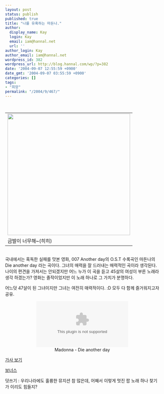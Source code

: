 ```yaml
---
layout: post
status: publish
published: true
title: "나를 유혹하는 마돈나."
author:
  display_name: Kay
  login: Kay
  email: iam@hannal.net
  url: ''
author_login: Kay
author_email: iam@hannal.net
wordpress_id: 382
wordpress_url: http://blog.hannal.com/wp/?p=382
date: '2004-09-07 12:55:59 +0900'
date_gmt: '2004-09-07 03:55:59 +0900'
categories: []
tags:
- "희망"
permalink: "/2004/9/467/"
---
```

<p><center><br />
<table>
<tr>
<td><center><img src="http://blog.hannal.com/tt-attach/0907/040907033027697918/529745.jpg" width="400" height="397"/></center></td>
</tr>
<tr>
<td class="centerphoto"> 금발이 너무해~(히히) </td>
</tr>
</table>
<p></center><br />
국내에서는 혹독한 실패를 맛본 영화, 007 Another day의 O.S.T 수록곡인 마돈나의 Die another day 라는 곡이다. 그녀의 매력을 잘 드러내는 매력적인 곡이라 생각된다. 나이의 편견을 가져서는 안되겠지만 어느 누가 이 곡을 듣고 45살의 여성이 부른 노래라 생각 하겠는가? 영화는 졸작이었지만 이 노래 하나로 그 가치가 분명하다.</p>
<p>어느덧 47살이 된 그녀이지만 그녀는 여전히 매력적이다. :D 모두 다 함께 즐거워지고자 공유.</p>
<p><center><embed src='mms://wm-002.cafe24.com/loathing/music/Madonna-Die_Another_Day.wma'  autostart='0'  type="application/x-mplayer2"/><br />
Madonna - Die another day</center></p>
<div id=div4671a style=display:block><a href=# onclick="layer_toggle(document.getElementById('div4671a')); layer_toggle(document.getElementById('div4671b')); return false; "> 가사 보기 </a></div>
<div id=div4671b style=display:none ><a href=# onclick="layer_toggle(document.getElementById('div4671a')); layer_toggle(document.getElementById('div4671b'));return false;"> 가사 닫기 </a><br />
I'm gonna wake up, yes and no <br />
I'm gonna kiss some part of <br />
I'm gonna keep this secret <br />
I'm gonna close my body now </p>
<p>I guess, die another day <br />
I guess, die another day <br />
I guess, die another day <br />
I guess, die another day </p>
<p>I guess I'll die another day <br />
[Another day] <br />
I guess I'll die another day <br />
[Another day] <br />
I guess I'll die another day <br />
[Another day] <br />
I guess I'll die another day </p>
<p>Sigmund Freud <br />
Analyze this <br />
Analyze this <br />
Analyze this </p>
<p>I'm gonna break the cycle <br />
I'm gonna shake up the system <br />
I'm gonna destroy my ego <br />
I'm gonna close my body now </p>
<p>Uh, uh </p>
<p>I think I'll find another way <br />
There's so much more to know <br />
I guess I'll die another day <br />
It's not my time to go </p>
<p>For every sin, I'll have to pay <br />
I've come to work, I've come to play <br />
I think I'll find another way <br />
It's not my time to go </p>
<p>I'm gonna avoid the cliche <br />
I'm gonna suspend my senses <br />
I'm gonna delay my pleasure <br />
I'm gonna close my body now </p>
<p>I guess, die another day <br />
I guess I'll die another day <br />
I guess, die another day <br />
I guess I'll die another day </p>
<p>I think I'll find another way <br />
There's so much more to know <br />
I guess I'll die another day <br />
It's not my time to go </p>
<p>Uh, uh </p>
<p>(Laugh) </p>
<p>I guess, die another day <br />
I guess I'll die another day <br />
I guess, die another day <br />
I guess I'll die another day </p>
<p>Another day <br />
(repeat six times) </div>
<p></p>
<div id=div4672a style=display:block><a href=# onclick="layer_toggle(document.getElementById('div4672a')); layer_toggle(document.getElementById('div4672b')); return false; "> 보너스 </a></div>
<div id=div4672b style=display:none ><a href=# onclick="layer_toggle(document.getElementById('div4672a')); layer_toggle(document.getElementById('div4672b'));return false;"> 보너스 감추기 </a> <center>이건 보너스.<br />
내가 마돈나의 노래 중 가장 좋아하는 곡이다. :)<br />
<embed src='mms://wm-002.cafe24.com/loathing/music/Maddona-Dont_Tell_Me.wma'  autostart='0'  type="application/x-mplayer2"/><br />
Madonna - Don't tell me</center></div>
<p>
덧쓰기 : 우리나라에도 훌륭한 뮤지션 참 많은데, 어째서 이렇게 멋진 팝 노래 하나 찾기가 이리도 힘들지?</p>

